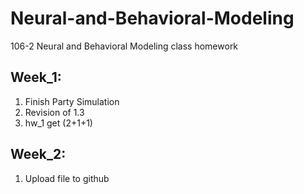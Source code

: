 # Neural-and-Behavioral-Modeling
106-2 Neural and Behavioral Modeling class homework

## Week_1:
1. Finish Party Simulation
2. Revision of 1.3 
3. hw_1 get (2+1+1)

## Week_2:
1. Upload file to github
